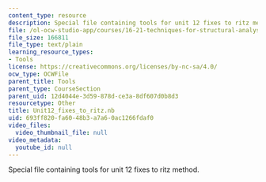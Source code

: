 ```yaml
---
content_type: resource
description: Special file containing tools for unit 12 fixes to ritz method.
file: /ol-ocw-studio-app/courses/16-21-techniques-for-structural-analysis-and-design-spring-2005/693ff820fa6048b3a7a60ac1266fdaf0_Unit12_fixes_to_ritz.nb
file_size: 166811
file_type: text/plain
learning_resource_types:
- Tools
license: https://creativecommons.org/licenses/by-nc-sa/4.0/
ocw_type: OCWFile
parent_title: Tools
parent_type: CourseSection
parent_uid: 12d4044e-3d59-878d-ce3a-8df607d0b8d3
resourcetype: Other
title: Unit12_fixes_to_ritz.nb
uid: 693ff820-fa60-48b3-a7a6-0ac1266fdaf0
video_files:
  video_thumbnail_file: null
video_metadata:
  youtube_id: null
---
```

Special file containing tools for unit 12 fixes to ritz method.